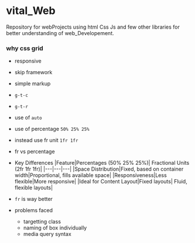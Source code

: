 # vital_Web
Repository for webProjects using  html Css Js and few other libraries  for better understanding of web_Developement.

### why css grid 
- responsive 
- skip framework 
- simple markup

- `g-t-c`
- `g-t-r`
- use of `auto`
- use of percentage `50% 25% 25% `
- instead use fr unit `1fr 1fr`
- fr vs percentage 
                
        
      



-  Key Differences
   |Feature|Percentages (50% 25% 25%)|	Fractional Units (2fr 1fr 1fr)|
   |---|---|---|
   |Space Distribution|Fixed, based on container width|Proportional, fills available space|
   |Responsiveness|Less flexible|More responsive|
   |Ideal for Content Layout|Fixed layouts|	Fluid, flexible layouts|

- `fr` is way better 
- problems faced
   - targetting class
   - naming of box individually
   - media query syntax